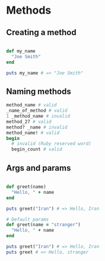 # Methods

## Creating a method

```ruby

def my_name
  "Joe Smith"
end

puts my_name # => "Joe Smith"
```

## Naming methods

```ruby
method_name # valid
_name_of_method # valid
1 _method_name # invalid
method_27 # valid
method? _name # invalid
method_name! # valid
begin
  # invalid (Ruby reserved word)
  begin_count # valid
```

## Args and params

```ruby

def greet(name)
  "Hello, " + name
end

puts greet("Iran") # => Hello, Iran

# Default params
def greet(name = "stranger")
  "Hello, " + name
end

puts greet("Iran") # => Hello, Iran
puts greet # => Hello, stranger
```
